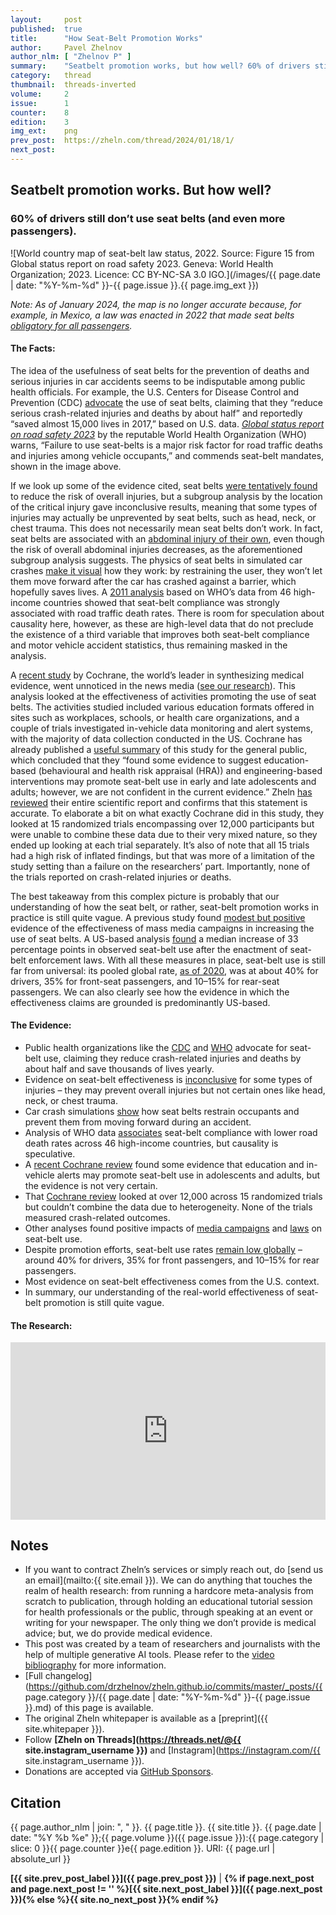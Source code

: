 ```yaml
---
layout:     post
published:  true
title:      "How Seat-Belt Promotion Works"
author:     Pavel Zhelnov
author_nlm: [ "Zhelnov P" ]
summary:    "Seatbelt promotion works, but how well? 60% of drivers still don’t use seat belts, and even more passengers. We discuss a recent systematic review that looked at the effectiveness of seat-belt promotion more closely."
category:   thread
thumbnail:  threads-inverted
volume:     2
issue:      1
counter:    8
edition:    3
img_ext:    png
prev_post:  https://zheln.com/thread/2024/01/18/1/
next_post:  
---
```


## Seatbelt promotion works. But how well?

### 60% of drivers still don’t use seat belts (and even more passengers).

![World country map of seat-belt law status, 2022. Source: Figure 15 from Global status report on road safety 2023. Geneva: World Health Organization; 2023. Licence: CC BY-NC-SA 3.0 IGO.](/images/{{ page.date | date: "%Y-%m-%d" }}-{{ page.issue }}.{{ page.img_ext }})

_Note: As of January 2024, the map is no longer accurate because, for example, in Mexico, a law was enacted in 2022 that made seat belts [obligatory for all passengers](https://www.reporteindigo.com/reporte/ley-de-movilidad-todos-los-pasajeros-deben-usar-el-cinturon-de-seguridad-en-todo-el-pais/)._

#### The Facts:

<!---
Chat title: Seat Belt Interventions: A Systematic Review of Education, Incentives, and Engineering Approaches

Zheln: Summarize the methods and findings of this study. Always preserve confidence intervals and certainty of evidence ratings. If there is a Summary of Findings table, focus your findings summary on it. Write in coherent text, not bullet points.

Claude 2 AI: This Cochrane systematic review analyzed 15 randomized controlled trials with 12,081 participants that evaluated education, engineering, and incentive-based interventions to promote seat belt use. The studies were conducted primarily in the US and recruited participants from various sites like worksites, schools, emergency departments etc.

The key findings were:

- Behavioral education interventions (e.g. motivational interviews, behavioral counseling) may improve seat belt use in adolescents and adults (low certainty evidence). A health risk appraisal intervention also likely improves seat belt use short-term (moderate certainty evidence).
- Engineering interventions like in-vehicle monitoring systems with alerts/feedback may promote seat belt use but the evidence is from only 2 small trials (low certainty evidence).
- None of the trials reported on crash-related injuries or deaths.

The authors conclude that while there is some evidence that education and engineering interventions may promote seat belt use, more high-quality research is needed particularly from low- and middle-income countries. Limitations include reliance on self-reported seat belt use data in most trials and small sample sizes testing engineering interventions. More research on incentives and other intervention types is also needed.
--->

The idea of the usefulness of seat belts for the prevention of deaths and serious injuries in car accidents seems to be indisputable among public health officials. For example, the U.S. Centers for Disease Control and Prevention (CDC) [advocate][cdc] the use of seat belts, claiming that they “reduce serious crash-related injuries and deaths by about half” and reportedly “saved almost 15,000 lives in 2017,” based on U.S. data. _[Global status report on road safety 2023][who]_ by the reputable World Health Organization (WHO) warns, “Failure to use seat-belts is a major risk factor for road traffic deaths and injuries among vehicle occupants,” and commends seat-belt mandates, shown in the image above.

If we look up some of the evidence cited, seat belts [were tentatively found][fouda_mbarga_seatbelt_2018] to reduce the risk of overall injuries, but a subgroup analysis by the location of the critical injury gave inconclusive results, meaning that some types of injuries may actually be unprevented by seat belts, such as head, neck, or chest trauma. This does not necessarily mean seat belts don’t work. In fact, seat belts are associated with an [abdominal injury of their own][pourmand_prevalence_2024], even though the risk of overall abdominal injuries decreases, as the aforementioned subgroup analysis suggests. The physics of seat belts in simulated car crashes <i class="fab fa-youtube"></i> [make it visual][yt] how they work: by restraining the user, they won’t let them move forward after the car has crashed against a barrier, which hopefully saves lives. A [2011 analysis][abbas_seatbelts_2011] based on WHO’s data from 46 high-income countries showed that seat-belt compliance was strongly associated with road traffic death rates. There is room for speculation about causality here, however, as these are high-level data that do not preclude the existence of a third variable that improves both seat-belt compliance and motor vehicle accident statistics, thus remaining masked in the analysis.

A [recent study][lourens_education_2024] by Cochrane, the world’s leader in synthesizing medical evidence, went unnoticed in the news media ([see our research](#the-research)). This analysis looked at the effectiveness of activities promoting the use of seat belts. The activities studied included various education formats offered in sites such as workplaces, schools, or health care organizations, and a couple of trials investigated in-vehicle data monitoring and alert systems, with the majority of data collection conducted in the US. Cochrane has already published a [useful summary][cochrane] of this study for the general public, which concluded that they “found some evidence to suggest education-based (behavioural and health risk appraisal (HRA)) and engineering-based interventions may promote seat-belt use in early and late adolescents and adults; however, we are not confident in the current evidence.” Zheln [has reviewed](#the-research) their entire scientific report and confirms that this statement is accurate. To elaborate a bit on what exactly Cochrane did in this study, they looked at 15 randomized trials encompassing over 12,000 participants but were unable to combine these data due to their very mixed nature, so they ended up looking at each trial separately. It’s also of note that all 15 trials had a high risk of inflated findings, but that was more of a limitation of the study setting than a failure on the researchers’ part. Importantly, none of the trials reported on crash-related injuries or deaths.

The best takeaway from this complex picture is probably that our understanding of how the seat belt, or rather, seat-belt promotion works in practice is still quite vague. A previous study found [modest but positive][akbari_effectiveness_2021] evidence of the effectiveness of mass media campaigns in increasing the use of seat belts. A US-based analysis [found][shults_primary_2004] a median increase of 33 percentage points in observed seat-belt use after the enactment of seat-belt enforcement laws. With all these measures in place, seat-belt use is still far from universal: its pooled global rate, [as of 2020][kargar_prevalence_2023], was at about 40% for drivers, 35% for front-seat passengers, and 10–15% for rear-seat passengers. We can also clearly see how the evidence in which the effectiveness claims are grounded is predominantly US-based.

#### The Evidence:

<!---
Chat title: Seat Belt Use Rates and Evidence in Different Vehicle Seats

Zheln: summarize the above in bullet points

Claude 2 AI:  Here are the key points from the document summarized in bullet points:

- Public health organizations like the CDC and WHO advocate for seat belt use, claiming they reduce crash-related injuries and deaths by about half and saved 15,000 lives in the US in 2017.

- Evidence on seat belt effectiveness is inconclusive for some types of injuries - they may prevent overall injuries but not certain ones like head, neck or chest trauma. 

- Physics shows how seat belts restrain occupants and prevent them from moving forward in a crash.

- Analysis of WHO data associates seat belt compliance with lower traffic death rates across 46 high-income countries, but causality is speculative.  

- A recent Cochrane review found some evidence that education and in-vehicle alerts may promote seat belt use in adolescents and adults, but the evidence is not very confident.

- The Cochrane review looked at 15 small randomized trials but couldn't combine the data due to heterogeneity. None of the trials measured crash-related outcomes.

- Understanding the real-world effectiveness of seat belt promotion is still quite vague. Other analyses find positive impacts of media campaigns and laws on seat belt use.

- Despite promotion efforts, seat belt use rates remain low globally - around 40% for drivers, 35% for front passengers and 10-15% for rear passengers.

- Most evidence on seat belt effectiveness is from the US context.
--->

- Public health organizations like the [CDC][cdc] and [WHO][who] advocate for seat-belt use, claiming they reduce crash-related injuries and deaths by about half and save thousands of lives yearly.
- Evidence on seat-belt effectiveness is [inconclusive][fouda_mbarga_seatbelt_2018] for some types of injuries – they may prevent overall injuries but not certain ones like head, neck, or chest trauma. 
- Car crash simulations [show][yt] how seat belts restrain occupants and prevent them from moving forward during an accident.
- Analysis of WHO data [associates][abbas_seatbelts_2011] seat-belt compliance with lower road death rates across 46 high-income countries, but causality is speculative.  
- A [recent Cochrane review][cochrane] found some evidence that education and in-vehicle alerts may promote seat-belt use in adolescents and adults, but the evidence is not very certain.
- That [Cochrane review][lourens_education_2024] looked at over 12,000 across 15 randomized trials but couldn’t combine the data due to heterogeneity. None of the trials measured crash-related outcomes.
- Other analyses found positive impacts of [media campaigns][akbari_effectiveness_2021] and [laws][shults_primary_2004] on seat-belt use.
- Despite promotion efforts, seat-belt use rates [remain low globally][kargar_prevalence_2023] – around 40% for drivers, 35% for front passengers, and 10–15% for rear passengers.
- Most evidence on seat-belt effectiveness comes from the U.S. context.
- In summary, our understanding of the real-world effectiveness of seat-belt promotion is still quite vague.

#### The Research:

<div style='position: relative; padding-bottom: 56.25%; width: 100%; display: flex; flex-direction: row; justify-content: center; align-items: center;'><iframe style='top: 0; width: 100%; height: 100% !important; position: absolute' allowtransparency='true' sandbox='allow-same-origin allow-popups allow-top-navigation allow-orientation-lock allow-scripts allow-forms' src='https://www.writeinstone.com/widget/published-ac9f25e9-b221-4125-94e3-cf1259caeb2b?lightmode=false?primary=000000?secondary=5a4e70' frameborder='0' scrolling='no' allow='accelerometer; autoplay; encrypted-media; gyroscope; picture-in-picture' allowfullscreen></iframe></div>

## Notes

- If you want to contract Zheln’s services or simply reach out, do [send us an email](mailto:{{ site.email }}). We can do anything that touches the realm of health research: from running a hardcore meta-analysis from scratch to publication, through holding an educational tutorial session for health professionals or the public, through speaking at an event or writing for your newspaper. The only thing we don’t provide is medical advice; but, we do provide medical evidence.
- This post was created by a team of researchers and journalists with the help of multiple generative AI tools. Please refer to the [video bibliography](#the-research) for more information.
- [Full changelog](https://github.com/drzhelnov/zheln.github.io/commits/master/_posts/{{ page.category }}/{{ page.date | date: "%Y-%m-%d" }}-{{ page.issue }}.md) of this page is available.
- The original Zheln whitepaper is available as a [preprint]({{ site.whitepaper }}).
- Follow **[Zheln on Threads](https://threads.net/@{{ site.instagram_username }})** and [Instagram](https://instagram.com/{{ site.instagram_username }}).
- Donations are accepted via [GitHub Sponsors](https://github.com/sponsors/drzhelnov).

## Citation

{{ page.author_nlm | join: ", " }}. {{ page.title }}. {{ site.title }}. {{ page.date | date: "%Y %b %e" }};{{ page.volume }}({{ page.issue }}):{{ page.category | slice: 0 }}{{ page.counter }}e{{ page.edition }}. URI: {{ page.url | absolute_url }}

**[{{ site.prev_post_label }}]({{ page.prev_post }})** | **{% if page.next_post and page.next_post != '' %}[{{ site.next_post_label }}]({{ page.next_post }}){% else %}{{ site.no_next_post }}{% endif %}**

[lourens_education_2024]: https://doi.org/10.1002/14651858.CD011218.pub2 "Lourens A, Sinclair M, Willems B, Young T. Education, incentive, and engineering-based interventions to promote the use of seat belts. Cochrane Database Syst Rev. 2024 Jan 10;1(1):CD011218. doi: 10.1002/14651858.CD011218.pub2. PMID: 38197528; PMCID: PMC10777455."

[fouda_mbarga_seatbelt_2018]: https://doi.org/10.1186/s12889-018-6280-1 "Fouda Mbarga N, Abubakari AR, Aminde LN, Morgan AR. Seatbelt use and risk of major injuries sustained by vehicle occupants during motor-vehicle crashes: a systematic review and meta-analysis of cohort studies. BMC Public Health. 2018 Dec 29;18(1):1413. doi: 10.1186/s12889-018-6280-1. PMID: 30594164; PMCID: PMC6310927."

[akbari_effectiveness_2021]: https://doi.org/10.1080/15389588.2021.1921168 "Akbari M, Lankarani KB, Tabrizi R, Heydari ST, Vali M, Motevalian SA, Sullman MJM. The effectiveness of mass media campaigns in increasing the use of seat belts: A systematic review. Traffic Inj Prev. 2021;22(7):495-500. doi: 10.1080/15389588.2021.1921168. Epub 2021 Aug 6. PMID: 34355980."

[pourmand_prevalence_2024]: https://doi.org/10.1016/j.ajem.2023.11.058 "Pourmand A, Terrebonne E, Shapovalov V, Kartiko S, AlRemeithi R, Tran QK. Prevalence of intra-abdominal injury among patients with seatbelt signs, a systematic review and meta-analysis. Am J Emerg Med. 2024 Feb;76:199-206. doi: 10.1016/j.ajem.2023.11.058. Epub 2023 Dec 3. PMID: 38086186."

[abbas_seatbelts_2011]: https://doi.org/10.1186/1749-7922-6-18 "Abbas AK, Hefny AF, Abu-Zidan FM. Seatbelts and road traffic collision injuries. World J Emerg Surg. 2011 May 28;6(1):18. doi: 10.1186/1749-7922-6-18. PMID: 21619677; PMCID: PMC3121590."

[shults_primary_2004]: https://doi.org/10.1016/S0001-4575(03)00038-1 "Shults RA, Elder RW, Sleet DA, Thompson RS, Nichols JL. Primary enforcement seat belt laws are effective even in the face of rising belt use rates. Accid Anal Prev. 2004 May;36(3):491-3. doi: 10.1016/S0001-4575(03)00038-1. PMID: 15003594."

[kargar_prevalence_2023]: https://doi.org/10.1186/s42506-023-00139-3 "Kargar S, Ansari-Moghaddam A, Ansari H. The prevalence of seat belt use among drivers and passengers: a systematic review and meta-analysis. J Egypt Public Health Assoc. 2023 Aug 2;98(1):14. doi: 10.1186/s42506-023-00139-3. PMID: 37528241; PMCID: PMC10393920."

[cdc]: https://www.cdc.gov/transportationsafety/seatbelts/facts.html

[who]: https://www.who.int/publications/i/item/9789240086517

[yt]: https://www.youtube.com/watch?v=9_Af8w2SAT4

[cochrane]: https://www.cochrane.org/CD011218/INJ_interventions-encourage-use-seat-belts
